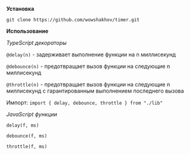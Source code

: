 **Установка**

```
git clone https://github.com/wowshakhov/timer.git
```

**Использование**

*TypeScript декораторы*

```@delay(n)``` - задерживает выполнение функции на n миллисекунд

```@debounce(n)``` - предотвращает вызов функции на следующие n миллисекунд

```@throttle(n)``` - предотвращает вызов функции на следующие n миллисекунд с гарантированным выполнением последнего вызова

Импорт: ```import { delay, debounce, throttle } from "./lib"```

*JavaScript функции*

```delay(f, ms)```

```debounce(f, ms)```

```throttle(f, ms)```
